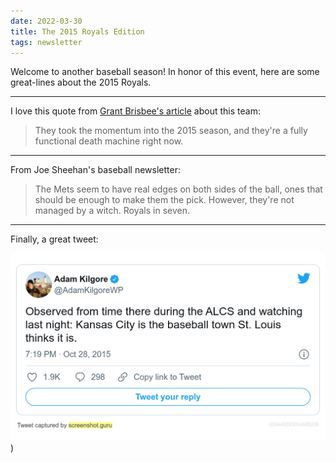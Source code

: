 ```yaml
---
date: 2022-03-30
title: The 2015 Royals Edition
tags: newsletter
---
```


Welcome to another baseball season! In honor of this event, here are some great-lines about the 2015 Royals.

___

I love this quote from [Grant Brisbee's article](https://www.sbnation.com/2015/7/29/9062795/royals-deadline-zobrist-cueto) about this team:

> They took the momentum into the 2015 season, and they're a fully functional death machine right now.

___

From Joe Sheehan's baseball newsletter:

> The Mets seem to have real edges on both sides of the ball, ones that should be enough to make them the pick. However, they're not managed by a witch. Royals in seven.

___

Finally, a great tweet:

![kcstl.png](https://raw.githubusercontent.com/muneer78/muneer78.github.io/master/images/kcstl.png))

